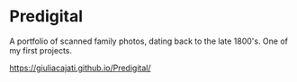 # Predigital

A portfolio of scanned family photos, dating back to the late 1800's. One of my first projects.

https://giuliacajati.github.io/Predigital/
